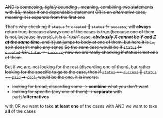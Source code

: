 ~~AND is *composing*, *tightly bounding* , meaning, combining two statements with &&, makes it one dependable statement~~
~~OR is an *alternative* case, meaning it is separate from the first one~~

~~That's why checking if `status` != `created` || `status` != `success`, will **always** return true, because always one of the cases is true (because  one of them is not, because inverse), it is a "*rush*" case, ***obviously X cannot be Y and Z at the same time***, and it just jumps to body at one of them, but here it is `!=`, so it doesn't make any sense~~
~~So the *sane* case would be if `status` != `created` && `status` != `success`, now we are really checking if status is not one of them.~~

~~But if we are, not looking for the rest (discarding one of them), but rather looking for the specific to go to the case, then if `status` == `success` || `status` == `paid` => `cool`, would be the one. it is inverse.~~
- ~~looking for broad, discarding some -> **combine** what you don't want~~
- ~~looking for specific (any one of them)  -> **separate** with parts/**alternatives**~~

with OR we want to take **at least one** of the cases
with AND we want to take **all** of the cases